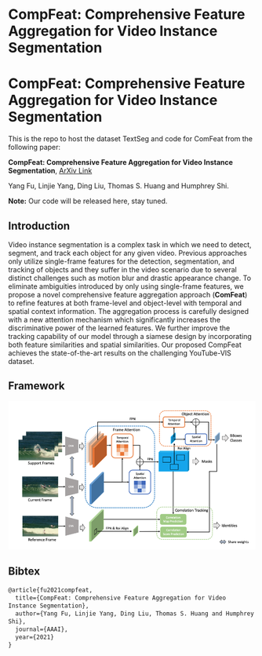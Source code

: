 # CompFeat: Comprehensive Feature Aggregation for Video Instance Segmentation
# CompFeat: Comprehensive Feature Aggregation for Video Instance Segmentation

This is the repo to host the dataset TextSeg and code for ComFeat from the following paper:

**CompFeat: Comprehensive Feature Aggregation for Video Instance Segmentation**, [ArXiv Link]() 

Yang Fu, Linjie Yang, Ding Liu, Thomas S. Huang and Humphrey Shi.

**Note:**
Our code will be released here, stay tuned.

## Introduction
Video instance segmentation is a complex task in which we need to detect, segment, and track each object for any given video. Previous approaches only utilize single-frame features for the detection, segmentation, and tracking of objects and they suffer in the video scenario due to several distinct challenges such as motion blur and drastic appearance change. 
To eliminate ambiguities introduced by only using single-frame features, we propose a novel comprehensive feature aggregation approach (**ComFeat**) to refine features at both frame-level and object-level with temporal and spatial context information. 
The aggregation process is carefully designed with a new attention mechanism which significantly increases the discriminative power of the learned features.
We further improve the tracking capability of our model through a siamese design by incorporating both feature similarities and spatial similarities.
Our proposed CompFeat achieves the state-of-the-art results on the challenging YouTube-VIS dataset.

## Framework
![Illustration of the Self-similarity Grouping.](./figs/framework.png)

## Bibtex
```
@article{fu2021compfeat,
  title={CompFeat: Comprehensive Feature Aggregation for Video Instance Segmentation},
  author={Yang Fu, Linjie Yang, Ding Liu, Thomas S. Huang and Humphrey Shi},
  journal={AAAI},
  year={2021}
}
```